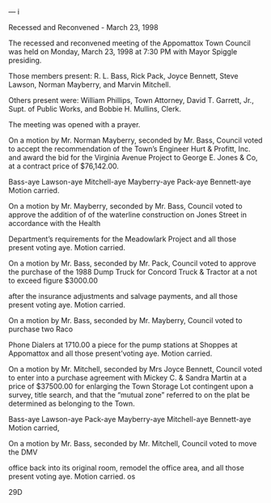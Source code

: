 —
i

Recessed and Reconvened - March 23, 1998

The recessed and reconvened meeting of the Appomattox Town Council was held on
Monday, March 23, 1998 at 7:30 PM with Mayor Spiggle presiding.

Those members present: R. L. Bass, Rick Pack, Joyce Bennett, Steve Lawson,
Norman Mayberry, and Marvin Mitchell.

Others present were: William Phillips, Town Attorney, David T. Garrett, Jr., Supt.
of Public Works, and Bobbie H. Mullins, Clerk.

The meeting was opened with a prayer.

On a motion by Mr. Norman Mayberry, seconded by Mr. Bass, Council voted to accept
the recommendation of the Town’s Engineer Hurt & Profitt, Inc. and award the bid for the
Virginia Avenue Project to George E. Jones & Co, at a contract price of $76,142.00.

Bass-aye Lawson-aye Mitchell-aye Mayberry-aye Pack-aye Bennett-aye
Motion carried.

On a motion by Mr. Mayberry, seconded by Mr. Bass, Council voted to approve the
addition of of the waterline construction on Jones Street in accordance with the Health

Department’s requirements for the Meadowlark Project and all those present voting aye.
Motion carried.

On a motion by Mr. Bass, seconded by Mr. Pack, Council voted to approve the purchase
of the 1988 Dump Truck for Concord Truck & Tractor at a not to exceed figure $3000.00

after the insurance adjustments and salvage payments, and all those present voting aye.
Motion carried.

On a motion by Mr. Bass, seconded by Mr. Mayberry, Council voted to purchase two Raco

Phone Dialers at 1710.00 a piece for the pump stations at Shoppes at Appomattox and
all those present’voting aye. Motion carried.

On a motion by Mr. Mitchell, seconded by Mrs Joyce Bennett, Council voted to enter into
a purchase agreement with Mickey C. & Sandra Martin at a price of $37500.00 for
enlarging the Town Storage Lot contingent upon a survey, title search, and that the “mutual
zone” referred to on the plat be determined as belonging to the Town.

Bass-aye Lawson-aye Pack-aye Mayberry-aye Mitchell-aye Bennett-aye Motion carried,

On a motion by Mr. Bass, seconded by Mr. Mitchell, Council voted to move the DMV

office back into its original room, remodel the office area, and all those present voting
aye. Motion carried. os

29D

